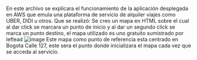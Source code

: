 En este archivo se explicara el funcionamiento de la aplicación desplegada en AWS que emula una plataforma de servicio de alquiler viajes como UBER, DIDI u otros.
Que se realizó:
Se creo un mapa en HTML sobre el cual al dar click se marcara un punto de inicio y al dar un segundo click se marca un punto destino, el mapa utilizado es uno gratuito sumistrado por leflead
![image](https://github.com/user-attachments/assets/a6801575-793b-4c10-94b4-8ce16174802f)
Este mapa como punto de referencia esta centrado en Bogota Calle 127, este sera el punto donde inicializara el mapa cada vez que se acceda al servicio.

